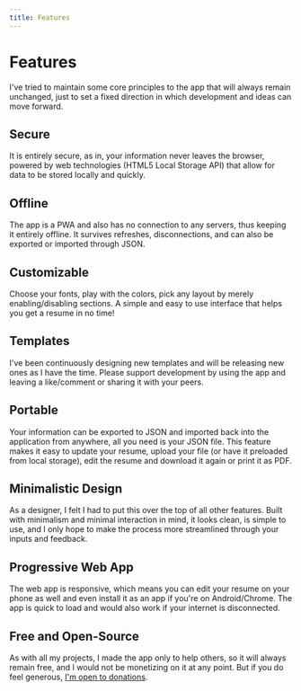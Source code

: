 ```yaml
---
title: Features
---
```


# Features

I've tried to maintain some core principles to the app that will always remain unchanged, just to set a fixed direction in which development and ideas can move forward.

## Secure

It is entirely secure, as in, your information never leaves the browser, powered by web technologies (HTML5 Local Storage API) that allow for data to be stored locally and quickly.

## Offline

The app is a PWA and also has no connection to any servers, thus keeping it entirely offline. It survives refreshes, disconnections, and can also be exported or imported through JSON.

## Customizable

Choose your fonts, play with the colors, pick any layout by merely enabling/disabling sections. A simple and easy to use interface that helps you get a resume in no time!

## Templates

I've been continuously designing new templates and will be releasing new ones as I have the time. Please support development by using the app and leaving a like/comment or sharing it with your peers.

## Portable

Your information can be exported to JSON and imported back into the application from anywhere, all you need is your JSON file. This feature makes it easy to update your resume, upload your file (or have it preloaded from local storage), edit the resume and download it again or print it as PDF.

## Minimalistic Design

As a designer, I felt I had to put this over the top of all other features. Built with minimalism and minimal interaction in mind, it looks clean, is simple to use, and I only hope to make the process more streamlined through your inputs and feedback.

## Progressive Web App

The web app is responsive, which means you can edit your resume on your phone as well and even install it as an app if you're on Android/Chrome. The app is quick to load and would also work if your internet is disconnected.

## Free and Open-Source

As with all my projects, I made the app only to help others, so it will always remain free, and I would not be monetizing on it at any point. But if you do feel generous, [I'm open to donations](https://opencollective.com/reactive-resume).
